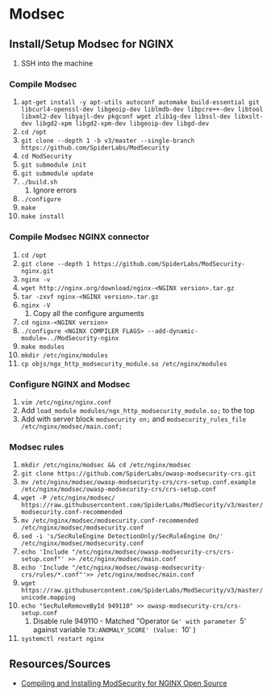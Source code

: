 # Modsec

## Install/Setup Modsec for NGINX
1. SSH into the machine

### Compile Modsec
1. `apt-get install -y apt-utils autoconf automake build-essential git libcurl4-openssl-dev libgeoip-dev liblmdb-dev libpcre++-dev libtool libxml2-dev libyajl-dev pkgconf wget zlib1g-dev libssl-dev libxslt-dev libgd2-xpm libgd2-xpm-dev libgeoip-dev libgd-dev`
1. `cd /opt`
1. `git clone --depth 1 -b v3/master --single-branch https://github.com/SpiderLabs/ModSecurity`
1. `cd ModSecurity`
1. `git submodule init`
1. `git submodule update`
1. `./build.sh`
    1. Ignore errors
1. `./configure`
1. `make`
1. `make install`

### Compile Modsec NGINX connector
1. `cd /opt`
1. `git clone --depth 1 https://github.com/SpiderLabs/ModSecurity-nginx.git`
1. `nginx -v`
1. `wget http://nginx.org/download/nginx-<NGINX version>.tar.gz`
1. `tar -zxvf nginx-<NGINX version>.tar.gz`
1. `nginx -V`
    1. Copy all the configure arguments
1. `cd nginx-<NGINX version>`
1. `./configure <NGINX COMPILER FLAGS> --add-dynamic-module=../ModSecurity-nginx`
1. `make modules`
1. `mkdir /etc/nginx/modules`
1. `cp objs/ngx_http_modsecurity_module.so /etc/nginx/modules`

### Configure NGINX and Modsec
1. `vim /etc/nginx/nginx.conf`
1. Add `load_module modules/ngx_http_modsecurity_module.so;` to the top
1. Add with server block `modsecurity on;` and `modsecurity_rules_file /etc/nginx/modsec/main.conf;`

### Modsec rules
1. `mkdir /etc/nginx/modsec && cd /etc/nginx/modsec`
1. `git clone https://github.com/SpiderLabs/owasp-modsecurity-crs.git`
1. `mv /etc/nginx/modsec/owasp-modsecurity-crs/crs-setup.conf.example /etc/nginx/modsec/owasp-modsecurity-crs/crs-setup.conf`
1. `wget -P /etc/nginx/modsec/ https://raw.githubusercontent.com/SpiderLabs/ModSecurity/v3/master/modsecurity.conf-recommended`
1. `mv /etc/nginx/modsec/modsecurity.conf-recommended /etc/nginx/modsec/modsecurity.conf`
1. `sed -i 's/SecRuleEngine DetectionOnly/SecRuleEngine On/' /etc/nginx/modsec/modsecurity.conf`
1. `echo 'Include "/etc/nginx/modsec/owasp-modsecurity-crs/crs-setup.conf"' >> /etc/nginx/modsec/main.conf`
1. `echo 'Include "/etc/nginx/modsec/owasp-modsecurity-crs/rules/*.conf"'>> /etc/nginx/modsec/main.conf`
1. `wget https://raw.githubusercontent.com/SpiderLabs/ModSecurity/v3/master/unicode.mapping`
1. `echo "SecRuleRemoveById 949110" >> owasp-modsecurity-crs/crs-setup.conf`
    1. Disable rule 949110 - Matched "Operator `Ge' with parameter `5' against variable `TX:ANOMALY_SCORE' (Value: `10' )
1. `systemctl restart nginx`

## Resources/Sources
* [Compiling and Installing ModSecurity for NGINX Open Source](https://www.nginx.com/blog/compiling-and-installing-modsecurity-for-open-source-nginx/)
